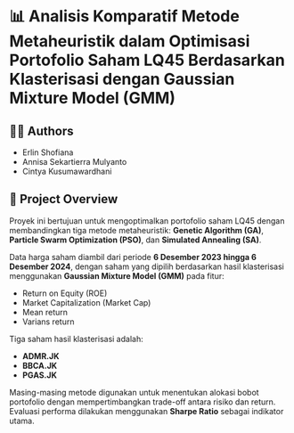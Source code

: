 # 📊 Analisis Komparatif Metode Metaheuristik dalam Optimisasi Portofolio Saham LQ45 Berdasarkan Klasterisasi dengan Gaussian Mixture Model (GMM)

## 🧑‍💻 Authors
- Erlin Shofiana  
- Annisa Sekartierra Mulyanto
- Cintya Kusumawardhani

## 📌 Project Overview
Proyek ini bertujuan untuk mengoptimalkan portofolio saham LQ45 dengan membandingkan tiga metode metaheuristik: **Genetic Algorithm (GA)**, **Particle Swarm Optimization (PSO)**, dan **Simulated Annealing (SA)**.  

Data harga saham diambil dari periode **6 Desember 2023 hingga 6 Desember 2024**, dengan saham yang dipilih berdasarkan hasil klasterisasi menggunakan **Gaussian Mixture Model (GMM)** pada fitur:
- Return on Equity (ROE)
- Market Capitalization (Market Cap)
- Mean return
- Varians return

Tiga saham hasil klasterisasi adalah:
- **ADMR.JK**
- **BBCA.JK**
- **PGAS.JK**

Masing-masing metode digunakan untuk menentukan alokasi bobot portofolio dengan mempertimbangkan trade-off antara risiko dan return. Evaluasi performa dilakukan menggunakan **Sharpe Ratio** sebagai indikator utama.
